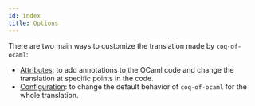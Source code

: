 ```yaml
---
id: index
title: Options
---
```


There are two main ways to customize the translation made by `coq-of-ocaml`:

- [Attributes](options/attributes): to add annotations to the OCaml code and change the translation at specific points in the code.
- [Configuration](options/configuration): to change the default behavior of `coq-of-ocaml` for the whole translation.
